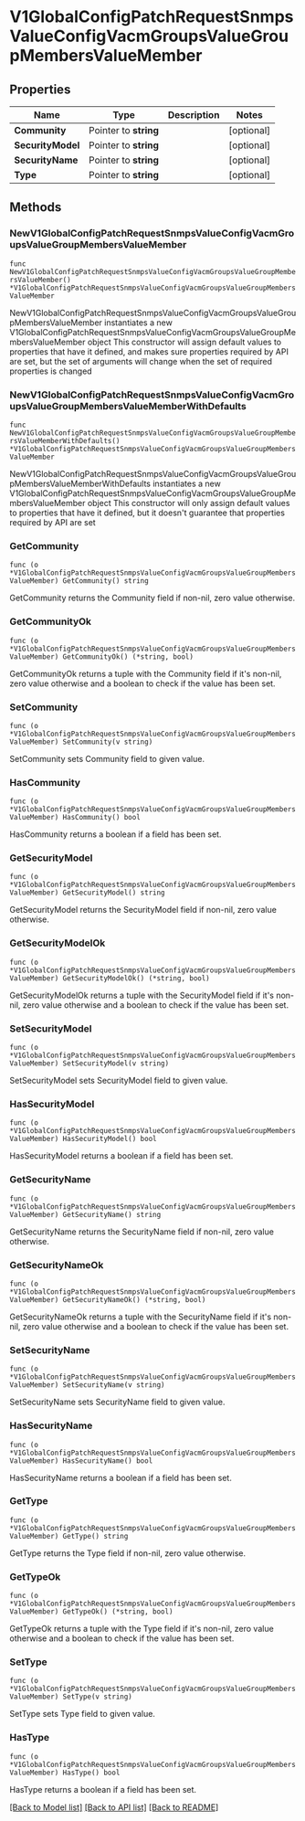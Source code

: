 # V1GlobalConfigPatchRequestSnmpsValueConfigVacmGroupsValueGroupMembersValueMember

## Properties

Name | Type | Description | Notes
------------ | ------------- | ------------- | -------------
**Community** | Pointer to **string** |  | [optional] 
**SecurityModel** | Pointer to **string** |  | [optional] 
**SecurityName** | Pointer to **string** |  | [optional] 
**Type** | Pointer to **string** |  | [optional] 

## Methods

### NewV1GlobalConfigPatchRequestSnmpsValueConfigVacmGroupsValueGroupMembersValueMember

`func NewV1GlobalConfigPatchRequestSnmpsValueConfigVacmGroupsValueGroupMembersValueMember() *V1GlobalConfigPatchRequestSnmpsValueConfigVacmGroupsValueGroupMembersValueMember`

NewV1GlobalConfigPatchRequestSnmpsValueConfigVacmGroupsValueGroupMembersValueMember instantiates a new V1GlobalConfigPatchRequestSnmpsValueConfigVacmGroupsValueGroupMembersValueMember object
This constructor will assign default values to properties that have it defined,
and makes sure properties required by API are set, but the set of arguments
will change when the set of required properties is changed

### NewV1GlobalConfigPatchRequestSnmpsValueConfigVacmGroupsValueGroupMembersValueMemberWithDefaults

`func NewV1GlobalConfigPatchRequestSnmpsValueConfigVacmGroupsValueGroupMembersValueMemberWithDefaults() *V1GlobalConfigPatchRequestSnmpsValueConfigVacmGroupsValueGroupMembersValueMember`

NewV1GlobalConfigPatchRequestSnmpsValueConfigVacmGroupsValueGroupMembersValueMemberWithDefaults instantiates a new V1GlobalConfigPatchRequestSnmpsValueConfigVacmGroupsValueGroupMembersValueMember object
This constructor will only assign default values to properties that have it defined,
but it doesn't guarantee that properties required by API are set

### GetCommunity

`func (o *V1GlobalConfigPatchRequestSnmpsValueConfigVacmGroupsValueGroupMembersValueMember) GetCommunity() string`

GetCommunity returns the Community field if non-nil, zero value otherwise.

### GetCommunityOk

`func (o *V1GlobalConfigPatchRequestSnmpsValueConfigVacmGroupsValueGroupMembersValueMember) GetCommunityOk() (*string, bool)`

GetCommunityOk returns a tuple with the Community field if it's non-nil, zero value otherwise
and a boolean to check if the value has been set.

### SetCommunity

`func (o *V1GlobalConfigPatchRequestSnmpsValueConfigVacmGroupsValueGroupMembersValueMember) SetCommunity(v string)`

SetCommunity sets Community field to given value.

### HasCommunity

`func (o *V1GlobalConfigPatchRequestSnmpsValueConfigVacmGroupsValueGroupMembersValueMember) HasCommunity() bool`

HasCommunity returns a boolean if a field has been set.

### GetSecurityModel

`func (o *V1GlobalConfigPatchRequestSnmpsValueConfigVacmGroupsValueGroupMembersValueMember) GetSecurityModel() string`

GetSecurityModel returns the SecurityModel field if non-nil, zero value otherwise.

### GetSecurityModelOk

`func (o *V1GlobalConfigPatchRequestSnmpsValueConfigVacmGroupsValueGroupMembersValueMember) GetSecurityModelOk() (*string, bool)`

GetSecurityModelOk returns a tuple with the SecurityModel field if it's non-nil, zero value otherwise
and a boolean to check if the value has been set.

### SetSecurityModel

`func (o *V1GlobalConfigPatchRequestSnmpsValueConfigVacmGroupsValueGroupMembersValueMember) SetSecurityModel(v string)`

SetSecurityModel sets SecurityModel field to given value.

### HasSecurityModel

`func (o *V1GlobalConfigPatchRequestSnmpsValueConfigVacmGroupsValueGroupMembersValueMember) HasSecurityModel() bool`

HasSecurityModel returns a boolean if a field has been set.

### GetSecurityName

`func (o *V1GlobalConfigPatchRequestSnmpsValueConfigVacmGroupsValueGroupMembersValueMember) GetSecurityName() string`

GetSecurityName returns the SecurityName field if non-nil, zero value otherwise.

### GetSecurityNameOk

`func (o *V1GlobalConfigPatchRequestSnmpsValueConfigVacmGroupsValueGroupMembersValueMember) GetSecurityNameOk() (*string, bool)`

GetSecurityNameOk returns a tuple with the SecurityName field if it's non-nil, zero value otherwise
and a boolean to check if the value has been set.

### SetSecurityName

`func (o *V1GlobalConfigPatchRequestSnmpsValueConfigVacmGroupsValueGroupMembersValueMember) SetSecurityName(v string)`

SetSecurityName sets SecurityName field to given value.

### HasSecurityName

`func (o *V1GlobalConfigPatchRequestSnmpsValueConfigVacmGroupsValueGroupMembersValueMember) HasSecurityName() bool`

HasSecurityName returns a boolean if a field has been set.

### GetType

`func (o *V1GlobalConfigPatchRequestSnmpsValueConfigVacmGroupsValueGroupMembersValueMember) GetType() string`

GetType returns the Type field if non-nil, zero value otherwise.

### GetTypeOk

`func (o *V1GlobalConfigPatchRequestSnmpsValueConfigVacmGroupsValueGroupMembersValueMember) GetTypeOk() (*string, bool)`

GetTypeOk returns a tuple with the Type field if it's non-nil, zero value otherwise
and a boolean to check if the value has been set.

### SetType

`func (o *V1GlobalConfigPatchRequestSnmpsValueConfigVacmGroupsValueGroupMembersValueMember) SetType(v string)`

SetType sets Type field to given value.

### HasType

`func (o *V1GlobalConfigPatchRequestSnmpsValueConfigVacmGroupsValueGroupMembersValueMember) HasType() bool`

HasType returns a boolean if a field has been set.


[[Back to Model list]](../README.md#documentation-for-models) [[Back to API list]](../README.md#documentation-for-api-endpoints) [[Back to README]](../README.md)


